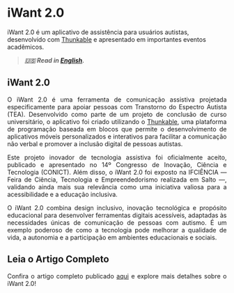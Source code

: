 # iWant 2.0


iWant 2.0 é um aplicativo de assistência para usuários autistas, desenvolvido com <a href="https://thunkable.com/" target="_blank">Thunkable</a> e apresentado em importantes eventos acadêmicos.

<!--more-->

> ***🇺🇸 Read in [English](http://karinagante.github.io/iwant2.0/).***

## iWant 2.0

<p align="justify">O iWant 2.0 é uma ferramenta de comunicação assistiva projetada especificamente para apoiar pessoas com Transtorno do Espectro Autista (TEA). Desenvolvido como parte de um projeto de conclusão de curso universitário, o aplicativo foi criado utilizando o <a href="https://thunkable.com/" target="_blank">Thunkable</a>, uma plataforma de programação baseada em blocos que permite o desenvolvimento de aplicativos móveis personalizados e interativos para facilitar a comunicação não verbal e promover a inclusão digital de pessoas autistas.</p>

<p align="justify">Este projeto inovador de tecnologia assistiva foi oficialmente aceito, publicado e apresentado no 14º Congresso de Inovação, Ciência e Tecnologia (CONICT). Além disso, o iWant 2.0 foi exposto na IFCIÊNCIA — Feira de Ciência, Tecnologia e Empreendedorismo realizada em Salto —, validando ainda mais sua relevância como uma iniciativa valiosa para a acessibilidade e a educação inclusiva.</p>

<p align="justify">O iWant 2.0 combina design inclusivo, inovação tecnológica e propósito educacional para desenvolver ferramentas digitais acessíveis, adaptadas às necessidades únicas de comunicação de pessoas com autismo. É um exemplo poderoso de como a tecnologia pode melhorar a qualidade de vida, a autonomia e a participação em ambientes educacionais e sociais.</p>

## Leia o Artigo Completo

<p align="justify">Confira o artigo completo publicado <a href="https://ocs.ifsp.edu.br/conict/xivconict/paper/view/9678/3214" target="_blank">aqui</a> e explore mais detalhes sobre o iWant 2.0!</p>
